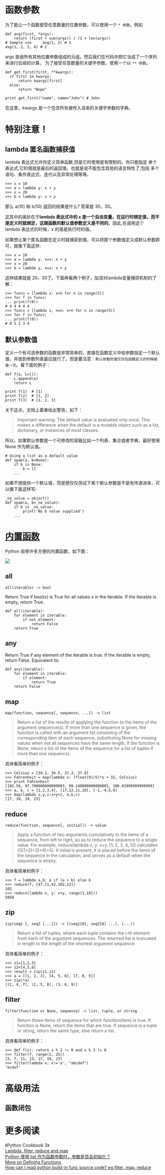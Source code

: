 # 函数参数

为了能让一个函数接受任意数量的位置参数，可以使用一个 `* 参数`。例如 

    def avg(first, *args):
        return (first + sum(args)) / (1 + len(args)) 
    # Sample use     avg(1, 2) # 1
    avg(1, 2, 3, 4) # 2

args 是由所有其他位置参数组成的元组。然后我们在代码中把它当成了一个序列来进行后续的计算。 为了接受任意数量的关键字参数，使用一个以 `** 参数`。 

    def get_first(first, **kwargs):
      if first in kwargs:
          return kwargs[first]
      else:
          return "Nope"
       
    print get_first("name", name="John") # John

在这里，kwargs 是一个包含所有被传入进来的关键字参数的字典。 

# 特别注意！
## lambda 匿名函数捕获值

lambda 表达式允许你定义简单函数,但是它的使用是有限制的。你只能指定 单个表达式,它的值就是最后的返回值。也就是说不能包含其他的语言特性了,包括 多个语句、条件表达式、迭代以及异常处理等等。 

    >>> x = 10
    >>> a = lambda y: x + y
    >>> x = 20
    >>> b = lambda y: x + y 

那么 a(10) 和 b(10) 返回的结果是什么? 答案是 30，30。

这其中的奥妙在于**lambda 表达式中的 x 是一个自由变量，在运行时绑定值，而不是定义时就绑定，这跟函数的默认值参数定义是不同的**。因此,在调用这个 lambda 表达式的时候，x 的值是执行时的值。

如果想让某个匿名函数在定义时就捕获到值，可以将那个参数值定义成默认参数即可，就像下面这样: 

    >>> x = 10
    >>> a = lambda y, x=x: x + y
    >>> x = 20
    >>> b = lambda y, x=x: x + y 

这样结果就是 20，30了。下面再看两个例子，加深对lambda变量捕获机制的了解：

    >>> funcs = [lambda x: x+n for n in range(5)] 
    >>> for f in funcs:
    ... print(f(0))
    # 4 4 4 4 4
    >>> funcs = [lambda x, n=n: x+n for n in range(5)]
    >>> for f in funcs:
    ... print(f(0))
    # 0 1 2 3 4

## 默认参数值

定义一个有可选参数的函数是非常简单的，直接在函数定义中给参数指定一个默认值，并放到参数列表最后就行了。但是要注意：`默认参数的值仅仅在函数定义的时候赋值一次`。看下面的例子：

    def f(a, L=[]):
        L.append(a)
        return L
    
    print f(1)  # [1]
    print f(2)  # [1, 2]
    print f(3)  # [1, 2, 3]

关于这点，文档上着重给出警告，如下：

> Important warning: The default value is evaluated only once. This makes a difference when the default is a mutable object such as a list, dictionary, or instances of most classes.

所以，如果默认参数是一个可修改的容器比如一个列表、集合或者字典，最好使用 None 作为默认值。

    # Using a list as a default value
    def spam(a, b=None): 
        if b is None: 
            b = [] 
        ...

如果不想提供一个默认值，而是想仅仅测试下某个默认参数是不是有传递进来，可以像下面这样写: 

    _no_value = object()
    def spam(a, b=_no_value): 
        if b is _no_value: 
            print('No b value supplied')
        ... 

# [内置函数](https://docs.python.org/2/library/functions.html)

Python 自带许多方便的内置函数，如下图：

![][1]

## all

    all(iterable) -> bool

Return True if bool(x) is True for all values x in the iterable.  If the iterable is empty, return True.

    def all(iterable):
        for element in iterable:
            if not element:
                return False
        return True
    
## any
Return True if any element of the iterable is true. If the iterable is empty, return False. Equivalent to:

    def any(iterable):
        for element in iterable:
            if element:
                return True
        return False

## map

    map(function, sequence[, sequence, ...]) -> list

> Return a list of the results of applying the function to the items of the argument sequence(s).  If more than one sequence is given, the function is called with an argument list consisting of the corresponding item of each sequence, substituting None for missing values when not all sequences have the same length.  If the function is None, return a list of the items of the sequence (or a list of tuples if more than one sequence).
    
具体看简单的例子：

    >>> Celsius = [39.2, 36.5, 37.3, 37.8]
    >>> Fahrenheit = map(lambda x: (float(9)/5)*x + 32, Celsius)
    >>> print Fahrenheit
    [102.56, 97.700000000000003, 99.140000000000001, 100.03999999999999]
    >>> a, b, c = [1,2,3,4], [17,12,11,10], [-1,-4,5,9]
    >>> map(lambda x,y,z:x+y+z, a,b,c)
    [17, 10, 19, 23]

## reduce

    reduce(function, sequence[, initial]) -> value

> Apply a function of two arguments cumulatively to the items of a sequence, from left to right, so as to reduce the sequence to a single value.  For example, reduce(lambda x, y: x+y, [1, 2, 3, 4, 5]) calculates ((((1+2)+3)+4)+5).  If initial is present, it is placed before the items of the sequence in the calculation, and serves as a default when the sequence is empty.

具体看简单的例子：

    >>> f = lambda a,b: a if (a > b) else b
    >>> reduce(f, [47,11,42,102,13])
    102
    >>> reduce(lambda x, y: x+y, range(1,101))
    5050

## zip

    zip(seq1 [, seq2 [...]]) -> [(seq1[0], seq2[0] ...), (...)]

> Return a list of tuples, where each tuple contains the i-th element from each of the argument sequences.  The returned list is truncated in length to the length of the shortest argument sequence.

具体看简单的例子：

    >>> z1=[1,2,3]
    >>> z2=[4,5,6]
    >>> result = zip(z1,z2)
    >>> a = [[1, 2, 3], [4, 5, 6], [7, 8, 9]]
    >>> zip(*a)
    [(1, 4, 7), (2, 5, 8), (3, 6, 9)]

## filter

    filter(function or None, sequence) -> list, tuple, or string

> Return those items of sequence for which function(item) is true.  If function is None, return the items that are true.  If sequence is a tuple or string, return the same type, else return a list.

具体看简单的例子：

    >>> def f(x): return x % 2 != 0 and x % 3 != 0 
    >>> filter(f, range(2, 25)) 
    [5, 7, 11, 13, 17, 19, 23]
    >>> filter(lambda x: x!='a', "abcdef") 
    'bcdef'

# 高级用法

## 函数闭包



# 更多阅读

《Python Cookbook 3》  
[Lambda, filter, reduce and map](http://www.python-course.eu/lambda.php)  
[Python 使用 list 作为函数参数时，参数是否会初始化？](http://www.zhihu.com/question/21924859#answer-11532338)    
[More on Defining Functions](https://docs.python.org/2.7/tutorial/controlflow.html#more-on-defining-functions)  
[How can I read python build-in func source code? eg filter, map, reduce](http://stackoverflow.com/questions/6760899/in-eclipse-how-can-i-read-python-build-in-func-source-code-eg-filter-map-red)  


[1]: http://7xrlu9.com1.z0.glb.clouddn.com/Python_Function_1.png

